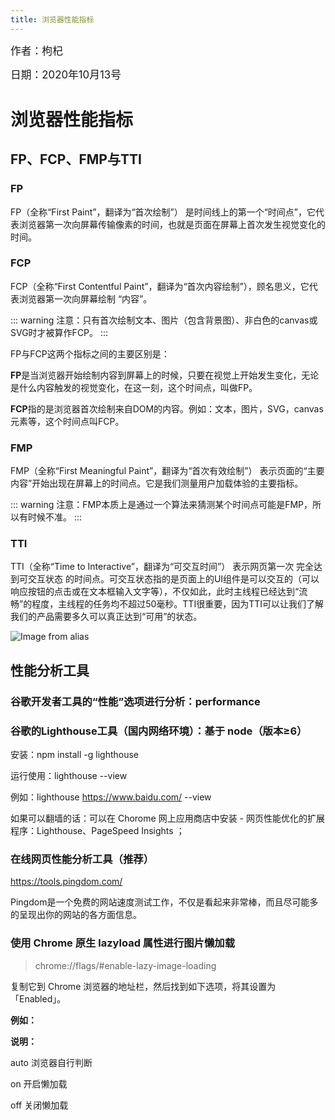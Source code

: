 ```yaml
---
title: 浏览器性能指标
---
```


<big>作者：枸杞</big>

<big>日期：2020年10月13号</big>

# 浏览器性能指标

## FP、FCP、FMP与TTI

### FP

FP（全称“First Paint”，翻译为“首次绘制”） 是时间线上的第一个“时间点”，它代表浏览器第一次向屏幕传输像素的时间，也就是页面在屏幕上首次发生视觉变化的时间。

### FCP

FCP（全称“First Contentful Paint”，翻译为“首次内容绘制”），顾名思义，它代表浏览器第一次向屏幕绘制 “内容”。

::: warning
注意：只有首次绘制文本、图片（包含背景图）、非白色的canvas或SVG时才被算作FCP。
:::

FP与FCP这两个指标之间的主要区别是：

**FP**是当浏览器开始绘制内容到屏幕上的时候，只要在视觉上开始发生变化，无论是什么内容触发的视觉变化，在这一刻，这个时间点，叫做FP。

**FCP**指的是浏览器首次绘制来自DOM的内容。例如：文本，图片，SVG，canvas元素等，这个时间点叫FCP。

### FMP

FMP（全称“First Meaningful Paint”，翻译为“首次有效绘制”） 表示页面的“主要内容”开始出现在屏幕上的时间点。它是我们测量用户加载体验的主要指标。

::: warning
注意：FMP本质上是通过一个算法来猜测某个时间点可能是FMP，所以有时候不准。
:::

### TTI

TTI（全称“Time to Interactive”，翻译为“可交互时间”） 表示网页第一次 完全达到可交互状态 的时间点。可交互状态指的是页面上的UI组件是可以交互的（可以响应按钮的点击或在文本框输入文字等），不仅如此，此时主线程已经达到“流畅”的程度，主线程的任务均不超过50毫秒。TTI很重要，因为TTI可以让我们了解我们的产品需要多久可以真正达到“可用”的状态。

![Image from alias](~@images/sidebar/browers/render.jpg)

## 性能分析工具

### 谷歌开发者工具的“性能”选项进行分析：performance



### 谷歌的Lighthouse工具（国内网络环境）：基于 node（版本≥6）

安装：npm install -g lighthouse

运行使用：lighthouse <url> --view

例如：lighthouse https://www.baidu.com/ --view

如果可以翻墙的话：可以在 Chorome 网上应用商店中安装 - 网页性能优化的扩展程序：Lighthouse、PageSpeed Insights ；



### 在线网页性能分析工具（推荐）

https://tools.pingdom.com/

Pingdom是一个免费的网站速度测试工作，不仅是看起来非常棒，而且尽可能多的呈现出你的网站的各方面信息。



### 使用 Chrome 原生 lazyload 属性进行图片懒加载

> chrome://flags/#enable-lazy-image-loading

复制它到 Chrome 浏览器的地址栏，然后找到如下选项，将其设置为「Enabled」。

**例如：**<img src="具体图片" alt="" lazyload="on">

**说明：**

auto 浏览器自行判断

on 开启懒加载

off 关闭懒加载







